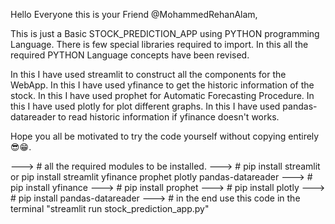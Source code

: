 Hello Everyone this is your Friend @MohammedRehanAlam,

This is just a Basic STOCK_PREDICTION_APP using PYTHON programming Language. There is few special libraries required to import. In this all the required PYTHON Language concepts have been revised.

In this I have used streamlit to construct all the components for the WebApp.
In this I have used yfinance to get the historic information of the stock.
In this I have used prophet for Automatic Forecasting Procedure.
In this I have used plotly for plot different graphs.
In this I have used pandas-datareader to read historic information if yfinance doesn't works.

Hope you all be motivated to try the code yourself without copying entirely 😎😁.


---> # all the required modules to be installed.
---> # pip install streamlit        or     pip install streamlit yfinance prophet plotly pandas-datareader
---> # pip install yfinance
---> # pip install prophet
---> # pip install plotly
---> # pip install pandas-datareader
---> # in the end use this code in the terminal "streamlit run stock_prediction_app.py"
